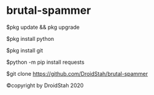 # brutal-spammer
$pkg update && pkg upgrade

$pkg install python

$pkg install git

$python -m pip install requests

$git clone https://github.com/DroidStah/brutal-spammer

©copyright by DroidStah 2020
